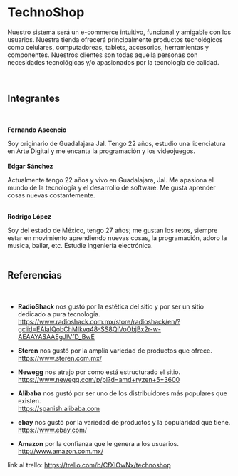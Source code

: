 # TechnoShop
Nuestro sistema será un e-commerce intuitivo, funcional  y amigable con los usuarios. Nuestra tienda ofrecerá principalmente productos tecnológicos como celulares, computadoreas, tablets, accesorios, herramientas y componentes.
Nuestros clientes son todas aquella personas con necesidades tecnológicas y/o apasionados por la tecnología de calidad.

<br>

## **Integrantes**
<br>

**Fernando Ascencio**

Soy originario de Guadalajara Jal. Tengo 22 años, estudio una licenciatura en Arte Digital y me encanta la programación y los videojuegos.
<br>
<br>
**Edgar Sánchez**

Actualmente tengo 22 años y vivo en Guadalajara, Jal. Me apasiona el mundo de la tecnología y el desarrollo de software.
Me gusta aprender cosas nuevas costantemente.
<br>
<br>

**Rodrigo López**

Soy del estado de México, tengo 27 años; me gustan los retos, siempre estar en movimiento aprendiendo nuevas cosas,
la programación, adoro la musica, bailar, etc.
Estudie ingeniería  electrónica.
<br>
<br>

## **Referencias**
<br>

* **RadioShack** nos gustó por la estética del sitio y por ser un sitio dedicado a pura tecnología.\
https://www.radioshack.com.mx/store/radioshack/en/?gclid=EAIaIQobChMIkvq48-SS8QIVoObjBx2r-w-AEAAYASAAEgJlVfD_BwE

* **Steren** nos gustó por la amplia variedad de productos que ofrece.\
https://www.steren.com.mx/

* **Newegg** nos atrajo por como está estructurado el sitio.\
https://www.newegg.com/p/pl?d=amd+ryzen+5+3600

* **Alibaba** nos gustó por ser uno de los distribuidores más populares que existen.\
https://spanish.alibaba.com

* **ebay** nos gustó por la variedad de productos y la popularidad que tiene.\
https://www.ebay.com/

* **Amazon** por la confianza que le genera a los usuarios.\
http://www.amazon.com.mx/

link al trello: https://trello.com/b/CfXlOwNx/technoshop
